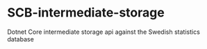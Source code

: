 # SCB-intermediate-storage
Dotnet Core intermediate storage api against the Swedish statistics database
